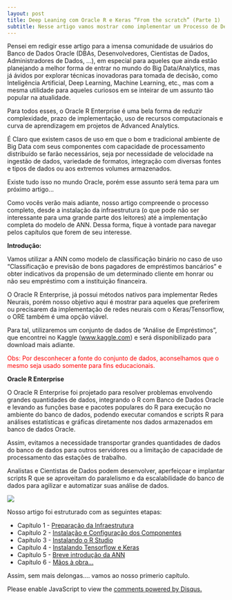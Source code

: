 ```yaml
---
layout: post
title: Deep Leaning com Oracle R e Keras “From the scratch” (Parte 1)
subtitle: Nesse artigo vamos mostrar como implementar um Processo de Deep Leaning chamado Artificial Neural Network (ANN) ou Redes Neurais Artificiais (RNA), utilizando o Oracle R Enterprise (ORE) e a biblioteca Keras.
---
```


Pensei em redigir esse artigo para a imensa comunidade de usuários do Banco de Dados Oracle (DBAs, Desenvolvedores, Cientistas de Dados, Administradores de Dados, ...), em especial para aqueles que ainda estão planejando a melhor forma de entrar no mundo do Big Data/Analytics, mas já ávidos por explorar técnicas inovadoras para tomada de decisão, como Inteligência Artificial, Deep Learning, Machine Learning, etc.,  mas com a mesma utilidade para aqueles curiosos em se inteirar de um assunto tão popular na atualidade. 

Para todos esses, o Oracle R Enterprise é uma bela forma de reduzir complexidade, prazo de implementação, uso de recursos computacionais e curva de aprendizagem em projetos de Advanced Analytics.

É Claro que existem casos de uso em que o bom e tradicional ambiente de Big Data com seus componentes com capacidade de processamento distribuído se farão necessários, seja por necessidade de velocidade na ingestão de dados, variedade de formatos, integração com diversas fontes e tipos de dados ou aos extremos volumes armazenados.  

Existe tudo isso no mundo Oracle, porém esse assunto será tema para um próximo artigo...

Como vocês verão mais adiante, nosso artigo compreende o processo completo, desde a instalação da infraestrutura (o que pode não ser interessante para uma grande parte dos leitores) até a implementação completa do modelo de ANN. Dessa forma, fique à vontade para navegar pelos capítulos que forem de seu interesse.


**Introdução:**

Vamos utilizar a ANN como modelo de classificação binário no caso de uso “Classificação e previsão de bons pagadores de empréstimos bancários” e obter indicativos da propensão de um determinado cliente em honrar ou não seu empréstimo com a instituição financeira.

O Oracle R Enterprise, já possui métodos nativos para implementar Redes Neurais, porém nosso objetivo aqui é mostrar para aqueles que preferirem ou precisarem da implementação de redes neurais com o Keras/Tensorflow, o ORE também é uma opção viável.

Para tal, utilizaremos um conjunto de dados de “Análise de Empréstimos”, que encontrei no Kaggle (www.kaggle.com) e será disponibilizado para download mais adiante.

<span style="color:red">Obs: Por desconhecer a fonte do conjunto de dados, aconselhamos que o mesmo seja usado somente para fins educacionais.</span>

**Oracle R Enterprise**

O Oracle R Enterprise foi projetado para resolver problemas envolvendo grandes quantidades de dados, integrando o R com Banco de Dados Oracle e levando as funções base e pacotes populares do R para execução no ambiente do banco de dados, podendo executar comandos e scripts R para análises estatísticas e gráficas diretamente nos dados armazenados em banco de dados Oracle. 

Assim, evitamos a necessidade transportar grandes quantidades de dados do banco de dados para outros servidores ou a limitação de capacidade de processamento das estações de trabalho. 

Analistas e Cientistas de Dados podem desenvolver, aperfeiçoar e implantar scripts R que se aproveitam do paralelismo e da escalabilidade do banco de dados para agilizar e automatizar suas análise de dados.

![](https://wilson-camargo-jr.github.io/img/OracleR-700.jpg)

Nosso artigo foi estruturado com as seguintes etapas:

* Capítulo 1 - [Preparação da Infraestrutura](https://wilson-camargo-jr.github.io/2018-06-17-ANN-ORE-P2)
* Capítulo 2 - [Instalação e Configuração dos Componentes](https://wilson-camargo-jr.github.io/2018-06-18-ANN-ORE-P3)
* Capítulo 3 - [Instalando o R Studio](https://wilson-camargo-jr.github.io/2018-06-19-ANN-ORE-P4)
* Capítulo 4 - [Instalando Tensorflow e Keras](https://wilson-camargo-jr.github.io/2018-06-19-ANN-ORE-P5)
* Capítulo 5 - [Breve introdução da ANN](https://wilson-camargo-jr.github.io/2018-06-19-ANN-ORE-P6)
* Capítulo 6 - [Mãos à obra...](https://wilson-camargo-jr.github.io/2018-06-28-ANN-ORE-P7)

Assim, sem mais delongas.... vamos ao nosso primerio capítulo.

<div id="disqus_thread"></div>
<script>
    
    
    var disqus_config = function () {
        // Replace PAGE_URL with your page's canonical URL variable
        this.page.url = 'https://wilson-camargo-jr.github.io/2018-06-16-ANN-ORE-P1';  
        
        // Replace PAGE_IDENTIFIER with your page's unique identifier variable
        this.page.identifier = '2018-06-16-ANN-ORE-P1'; 
    };
    

    
    (function() {  // REQUIRED CONFIGURATION VARIABLE: EDIT THE SHORTNAME BELOW
        var d = document, s = d.createElement('script');
        
        // IMPORTANT: Replace EXAMPLE with your forum shortname!
        s.src = 'https://wilson-camargo-jr.disqus.com/embed.js';
        
        s.setAttribute('data-timestamp', +new Date());
        (d.head || d.body).appendChild(s);
    })();
</script>
<noscript>
    Please enable JavaScript to view the 
    <a href="https://disqus.com/?ref_noscript" rel="nofollow">
        comments powered by Disqus.
    </a>
</noscript>

